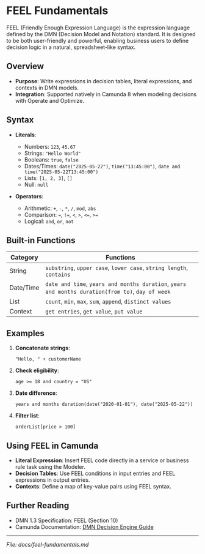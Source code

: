 # FEEL Fundamentals

FEEL (Friendly Enough Expression Language) is the expression language defined by the DMN (Decision Model and Notation) standard. It is designed to be both user-friendly and powerful, enabling business users to define decision logic in a natural, spreadsheet-like syntax.

## Overview

- **Purpose**: Write expressions in decision tables, literal expressions, and contexts in DMN models.
- **Integration**: Supported natively in Camunda 8 when modeling decisions with Operate and Optimize.

## Syntax

- **Literals**:
  - Numbers: `123`, `45.67`
  - Strings: `"Hello World"`
  - Booleans: `true`, `false`
  - Dates/Times: `date("2025-05-22")`, `time("13:45:00")`, `date and time("2025-05-22T13:45:00")`
  - Lists: `[1, 2, 3]`, `[]`
  - Null: `null`

- **Operators**:
  - Arithmetic: `+`, `-`, `*`, `/`, `mod`, `abs`
  - Comparison: `=`, `!=`, `<`, `>`, `<=`, `>=`
  - Logical: `and`, `or`, `not`

## Built-in Functions

| Category           | Functions                         |
|--------------------|-----------------------------------|
| String             | `substring`, `upper case`, `lower case`, `string length`, `contains` |
| Date/Time          | `date and time`, `years and months duration`, `years and months duration(from to)`, `day of week` |
| List               | `count`, `min`, `max`, `sum`, `append`, `distinct values` |
| Context            | `get entries`, `get value`, `put value` |

## Examples

1. **Concatenate strings**:

   ```feel
   "Hello, " + customerName
   ```

2. **Check eligibility**:

   ```feel
   age >= 18 and country = "US"
   ```

3. **Date difference**:

   ```feel
   years and months duration(date("2020-01-01"), date("2025-05-22"))
   ```

4. **Filter list**:

   ```feel
   orderList[price > 100]
   ```

## Using FEEL in Camunda

- **Literal Expression**: Insert FEEL code directly in a service or business rule task using the Modeler.
- **Decision Tables**: Use FEEL conditions in input entries and FEEL expressions in output entries.
- **Contexts**: Define a map of key-value pairs using FEEL syntax.

## Further Reading

- DMN 1.3 Specification: FEEL (Section 10)
- Camunda Documentation: [DMN Decision Engine Guide](https://docs.camunda.org/manual/8.0/reference/deployment/decision-engine/)

---
*File: docs/feel-fundamentals.md*